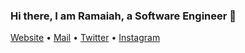 <!-- ### Hi there 👋 -->

<!--
**christyram99/christyram99** is a ✨ _special_ ✨ repository because its `README.md` (this file) appears on your GitHub profile.

Here are some ideas to get you started:

- 🔭 I’m currently working on ...
- 🌱 I’m currently learning ...
- 👯 I’m looking to collaborate on ...
- 🤔 I’m looking for help with ...
- 💬 Ask me about ...
- 📫 How to reach me: ...
- 😄 Pronouns: ...
- ⚡ Fun fact: ...
-->

### Hi there, I am Ramaiah, a Software Engineer 👋
 [Website](https://ramaiahtech.com) •
 [Mail](mailto:christyram99@gmail.com) •
 [Twitter](https://twitter.com/christyram99) •
 [Instagram](https://instagram.com/christyram99) 
